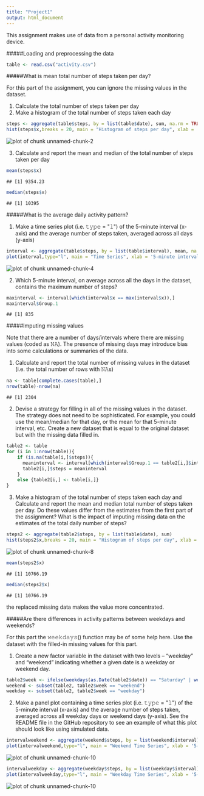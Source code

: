 ```yaml
---
title: "Project1"
output: html_document
---
```

This assignment makes use of data from a personal activity monitoring device. 

#####Loading and preprocessing the data


```r
table <- read.csv("activity.csv")
```

#####What is mean total number of steps taken per day?

For this part of the assignment, you can ignore the missing values in the dataset.

1. Calculate the total number of steps taken per day
2. Make a histogram of the total number of steps taken each day


```r
steps <- aggregate(table$steps, by = list(table$date), sum, na.rm = TRUE)
hist(steps$x,breaks = 20, main = "Histogram of steps per day", xlab = 'Total Number of Steps', col = 'grey')
```

![plot of chunk unnamed-chunk-2](unnamed-chunk-2-1.png) 

3. Calculate and report the mean and median of the total number of steps taken per day


```r
mean(steps$x)
```

```
## [1] 9354.23
```

```r
median(steps$x)
```

```
## [1] 10395
```

#####What is the average daily activity pattern?

1. Make a time series plot (i.e. 𝚝𝚢𝚙𝚎 = "𝚕") of the 5-minute interval (x-axis) and the average number of steps taken, averaged across all days (y-axis)


```r
interval <- aggregate(table$steps, by = list(table$interval), mean, na.rm = TRUE)
plot(interval,type="l", main = "Time Series", xlab = '5-minute interval', ylab = 'Average Number of Steps')
```

![plot of chunk unnamed-chunk-4](unnamed-chunk-4-1.png) 

2. Which 5-minute interval, on average across all the days in the dataset, contains the maximum number of steps?


```r
maxinterval <- interval[which(interval$x == max(interval$x)),]
maxinterval$Group.1
```

```
## [1] 835
```

#####Imputing missing values

Note that there are a number of days/intervals where there are missing values (coded as 𝙽𝙰). The presence of missing days may introduce bias into some calculations or summaries of the data.

1. Calculate and report the total number of missing values in the dataset (i.e. the total number of rows with 𝙽𝙰s)


```r
na <- table[complete.cases(table),]
nrow(table)-nrow(na)
```

```
## [1] 2304
```

2. Devise a strategy for filling in all of the missing values in the dataset. The strategy does not need to be sophisticated. For example, you could use the mean/median for that day, or the mean for that 5-minute interval, etc. Create a new dataset that is equal to the original dataset but with the missing data filled in.


```r
table2 <- table
for (i in 1:nrow(table)){
    if (is.na(table[i,]$steps)){
      meaninterval <- interval[which(interval$Group.1 == table2[i,]$interval),]$x
      table2[i,]$steps = meaninterval
    }  
    else {table2[i,] <- table[i,]}
}
```

3. Make a histogram of the total number of steps taken each day and Calculate and report the mean and median total number of steps taken per day. Do these values differ from the estimates from the first part of the assignment? What is the impact of imputing missing data on the estimates of the total daily number of steps?


```r
steps2 <- aggregate(table2$steps, by = list(table$date), sum)
hist(steps2$x,breaks = 20, main = "Histogram of steps per day", xlab = 'Total Number of Steps', col = 'grey')
```

![plot of chunk unnamed-chunk-8](unnamed-chunk-8-1.png) 

```r
mean(steps2$x)
```

```
## [1] 10766.19
```

```r
median(steps2$x)
```

```
## [1] 10766.19
```
the replaced missing data makes the value more concentrated.

#####Are there differences in activity patterns between weekdays and weekends?

For this part the 𝚠𝚎𝚎𝚔𝚍𝚊𝚢𝚜() function may be of some help here. Use the dataset with the filled-in missing values for this part.

1. Create a new factor variable in the dataset with two levels – “weekday” and “weekend” indicating whether a given date is a weekday or weekend day.


```r
table2$week <- ifelse(weekdays(as.Date(table2$date)) == "Saturday" | weekdays(as.Date(table2$date)) == "Sunday" ,"weekend","weekday")
weekend <- subset(table2, table2$week == "weekend")
weekday <- subset(table2, table2$week == "weekday")
```

2. Make a panel plot containing a time series plot (i.e. 𝚝𝚢𝚙𝚎 = "𝚕") of the 5-minute interval (x-axis) and the average number of steps taken, averaged across all weekday days or weekend days (y-axis). See the README file in the GitHub repository to see an example of what this plot should look like using simulated data.


```r
intervalweekend <- aggregate(weekend$steps, by = list(weekend$interval), mean)
plot(intervalweekend,type="l", main = "Weekend Time Series", xlab = '5-minute interval', ylab = 'Average Number of Steps')
```

![plot of chunk unnamed-chunk-10](unnamed-chunk-10-1.png) 

```r
intervalweekday <- aggregate(weekday$steps, by = list(weekday$interval), mean)
plot(intervalweekday,type="l", main = "Weekday Time Series", xlab = '5-minute interval', ylab = 'Average Number of Steps')
```

![plot of chunk unnamed-chunk-10](unnamed-chunk-10-2.png) 
